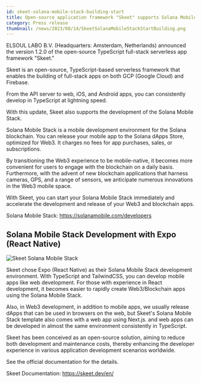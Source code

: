 ```yaml
---
id: skeet-solana-mobile-stack-building-start
title: Open-source application framework "Skeet" supports Solana Mobile Stack. Accelerate Web3/Blockchain development.
category: Press release
thumbnail: /news/2023/08/14/SkeetSolanaMobileStackStartBuilding.png
---
```


ELSOUL LABO B.V. (Headquarters: Amsterdam, Netherlands) announced the version 1.2.0 of the open-source TypeScript full-stack serverless app framework "Skeet."

Skeet is an open-source, TypeScript-based serverless framework that enables the building of full-stack apps on both GCP (Google Cloud) and Firebase.

From the API server to web, iOS, and Android apps, you can consistently develop in TypeScript at lightning speed.

With this update, Skeet also supports the development of the Solana Mobile Stack.

Solana Mobile Stack is a mobile development environment for the Solana blockchain. You can release your mobile app to the Solana dApps Store, optimized for Web3. It charges no fees for app purchases, sales, or subscriptions.

By transitioning the Web3 experience to be mobile-native, it becomes more convenient for users to engage with the blockchain on a daily basis. Furthermore, with the advent of new blockchain applications that harness cameras, GPS, and a range of sensors, we anticipate numerous innovations in the Web3 mobile space.

With Skeet, you can start your Solana Mobile Stack immediately and accelerate the development and release of your Web3 and blockchain apps.

Solana Mobile Stack: https://solanamobile.com/developers

## Solana Mobile Stack Development with Expo (React Native)

![Skeet Solana Mobile Stack](/news/2023/08/14/SkeetSolanaMobileStackExample.jpg)

Skeet chose Expo (React Native) as their Solana Mobile Stack development environment. With TypeScript and TailwindCSS, you can develop mobile apps like web development. For those with experience in React development, it becomes easier to rapidly create Web3/Blockchain apps using the Solana Mobile Stack.

Also, in Web3 development, in addition to mobile apps, we usually release dApps that can be used in browsers on the web, but Skeet's Solana Mobile Stack template also comes with a web app using Next.js. and web apps can be developed in almost the same environment consistently in TypeScript.

Skeet has been conceived as an open-source solution, aiming to reduce both development and maintenance costs, thereby enhancing the developer experience in various application development scenarios worldwide.

See the official documentation for the details.

Skeet Documentation: https://skeet.dev/en/
